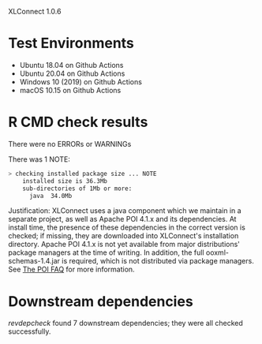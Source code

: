 XLConnect 1.0.6
# Test Environments

* Ubuntu 18.04 on Github Actions
* Ubuntu 20.04 on Github Actions
* Windows 10 (2019) on Github Actions
* macOS 10.15 on Github Actions

# R CMD check results

There were no ERRORs or WARNINGs

There was 1 NOTE:

```sh
> checking installed package size ... NOTE
    installed size is 36.3Mb
    sub-directories of 1Mb or more:
      java  34.0Mb
```

Justification: XLConnect uses a java component which we maintain in a separate project, as well as Apache POI 4.1.x and its dependencies. At install time, the presence of these dependencies in the correct version is checked; if missing, they are downloaded into XLConnect's installation directory. Apache POI 4.1.x is not yet available from major distributions' package managers at the time of writing. In addition, the full ooxml-schemas-1.4.jar is required, which is not distributed via package managers. See [The POI FAQ](https://poi.apache.org/help/faq.html#faq-N10109) for more information.

# Downstream dependencies

_revdepcheck_ found 7 downstream dependencies; they were all checked successfully.
